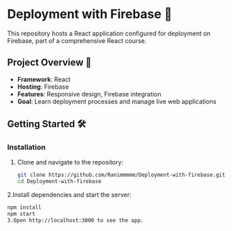 # Deployment with Firebase 🚀

This repository hosts a React application configured for deployment on Firebase, part of a comprehensive React course.

## Project Overview 📖

- **Framework**: React
- **Hosting**: Firebase
- **Features**: Responsive design, Firebase integration
- **Goal**: Learn deployment processes and manage live web applications

## Getting Started 🛠️

### Installation
1. Clone and navigate to the repository:
   ```bash
   git clone https://github.com/Ranimmmmm/Deployment-with-firebase.git
   cd Deployment-with-firebase
2.Install dependencies and start the server:
 ```bash
npm install
npm start
3.Open http://localhost:3000 to see the app.
